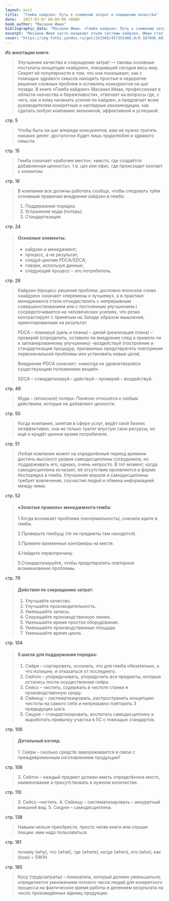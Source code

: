 ```yaml
---
layout: post
title:  "Гемба кайдзен: Путь к снижению затрат и повышению качества"
date:   2017-03-07 00:00:00 +0000
book_author: "Масааки Имаи"
bibliographic_data: "Масааки Имаи. «Гемба кайдзен: Путь к снижению затрат и повышению качества» / Масааки Имаи; Перевод с англ. Д. Савченко. – М.: ЗАО «Бизнеском», 2010 г. – 360 с. (Библиотечка Генерального Директора. Школа современного бизнеса; Т10)"
excerpt: "Масааки Имаи часто называют отцом системы кайдзен. Имаи стал первым и главным распространителем философии этой системы во всём мире. Концепция «бережливости и качества» буквально покорила мир, а слово даже вошло в авторитетный Оксфордский словарь английского языка."
cover: "https://img-fotki.yandex.ru/get/243369/457355488.0/0_1870d6_60376868_orig.jpg"
---
```


Из аннотации книги:

> Улучшение качества и сокращение затрат — таковы основные постулаты концепции «кайдзен», покорившей сегодня весь мир. Секрет её популярности в том, что она показывает, как с помощью здравого смысла находить простые и недорогие решения сложных проблем и оставлять конкурентов на шаг позади. В книге «Гемба кайдзен» Масааки Имаи, профессионал в области «качества и бережливости», отвечает на вопросы где, с чего, как и кому начинать усилия по кайдзен, и предлагает всем руководителям конкретные и наглядные рекомендации, как сделать любую компанию экономной, эффективной и успешной.

стр. 5

> Чтобы быть на шаг впереди конкурентов, вам не нужно тратить никаких денег: достаточно будет лишь трудолюбия и здравого смысла.

стр. 15

> Гемба означает «рабочее место»; «место, где создаётся добавленная ценность», т.е. цех или офис, где происходит контакт с клиентом.

стр. 16

> В компании все должны работать сообща, чтобы следовать трём основным правилам внедрения кайдзен в гемба:
>
> 1. Поддержание порядка.
> 2. Устранение муда (потерь).
> 3. Стандартизация.

стр. 24

> #### Основные элементы:
>
> - кайдзен и менеджмент;
> - процесс, а не результат;
> - следуй циклам PDCA/SDCA;
> - говори, используя данные;
> - следующий процесс – это потребитель.

стр. 26

> Кайдзен (процесс решения проблем; дословно японское слово «кайдзен» означает «перемены к лучшему», а в практике менеджмента стали отождествлять с непрерывным совершенствованием или с постоянным улучшением.) сосредоточивается на человеческих усилиях, что резко контрастирует с принятым на Западе образом мышления, ориентированным на результат.
>
> PDCA – планируй (цель и планы) – делай (реализация плана) – проверяй (определить, оставило ли внедрение след и привело ли к запланированному улучшению) –воздействуй (построение и стандартизация процедур, призванных предотвратить повторение первоначальной проблемы или установить новые цели).
>
> Внедрение PDCA означает: «никогда не удовлетворяйся существующим положением вещей».
>
> SDCA – стандартизируй – действуй – проверяй – воздействуй.

стр. 49

> Муда – (японское) потери. Понятие относится к любым действиям, которые не добавляют ценности.

стр. 50

> Когда компания, занятая в сфере услуг, ведёт свой бизнес неэффективно, она не только тратит впустую свои ресурсы, но ещё и крадёт ценное время потребителя.

стр. 51

> Любая компания может на определённый период времени достичь высокого уровня самодисциплины сотрудников, но поддерживать его, однако, очень непросто. В тот момент, когда самодисциплина исчезает, её отсутствие проявляется в форме беспорядка в гемба. Улучшение морали и самодисциплины требует вовлечения, соучастия людей и обмена информацией между ними.

стр. 52

> #### «Золотые правила» менеджмента гемба:
>
> 1.Когда возникает проблема (ненормальность), сначала идите в гемба.
>
> 2.Проверьте гембуцу (те ли предметы там находятся).
>
> 3.Примите временные контрмеры на месте.
>
> 4.Найдите первопричину.
>
> 5.Стандартизируйте, чтобы предотвратить повторное возникновение проблемы.

стр. 79

> #### Действия по сокращению затрат:
>
> 1. Улучшайте качество.
> 2. Улучшайте производительность.
> 3. Уменьшайте запасы.
> 4. Сокращайте производственную линию.
> 5. Уменьшайте время простоя оборудования.
> 6. Уменьшайте производственные площади.
> 7. Уменьшайте время цикла.

стр. 104

> #### 5 шагов для поддержания порядка:
>
> 1. Сейри – сортировать, осознать, что для гемба обязательно, а что излишне, и отказаться от последнего.
> 2. Сейтон – упорядочивать, упорядочить все предметы, которые остались после осуществления сейри.
> 3. Сейсо – чистить, содержать в чистоте станки и производственную среду.
> 4. Сейкецу – систематизировать, распространить концепцию чистоты на самого себя и непрерывно повторять 3 предыдущих шага.
> 5. Сицуке – стандартизировать,  воспитать самодисциплину и выработать привычку участка в 5С с помощью стандартов.

стр. 106

> #### Детальный взгляд:
>
> 1\. Сейри – сколько средств замораживается в связи с преждевременным изготовлением продукции?

стр. 108

> 2\. Сейтон – каждый предмет должен иметь определённое место, наименование и присутствовать в нужном количестве.

стр. 110

> 3\. Сейсо –чистить.
> 4\. Сейкецу – систематизировать – аккуратный внешний вид.
> 5\. Сицуке – самодисциплина.

стр. 138

> Навыки нельзя приобрести, просто читая книги или слушая лекции: ими надо пользоваться.

стр. 161

> почему (why), что (what), где (where), когда (when), кто (who), как (how) = 5W1H

стр. 185

> Косу (трудозатраты) – показатель, который должен уменьшаться; определяется умножением полного числа людей для конкретного процесса на фактическое время работы и делением результата на число произведённых единиц продукции.
